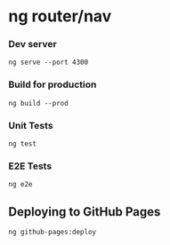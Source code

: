# ng router/nav

### Dev server

```
ng serve --port 4300
```

### Build for production
```
ng build --prod 
```

### Unit Tests

```
ng test
```

### E2E Tests

```
ng e2e
```

## Deploying to GitHub Pages

```
ng github-pages:deploy 
```